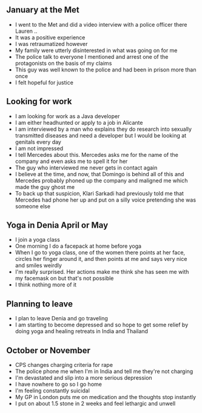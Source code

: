 ## January at the Met

- I went to the Met and did a video interview with a police officer there Lauren ..
- It was a positive experience
- I was retraumatized however
- My family were utterly disinterested in what was going on for me
- The police talk to everyone I mentioned and arrest one of the protagonists on the basis of my claims
- This guy was well known to the police and had been in prison more than once
- I felt hopeful for justice

## Looking for work

- I am looking for work as a Java developer
- I am either headhunted or apply to a job in Alicante
- I am interviewed by a man who explains they do research into sexually transmitted diseases and need a developer but I would be looking at genitals every day
- I am not impressed
- I tell Mercedes about this. Mercedes asks me for the name of the company and even asks me to spell it for her
- The guy who interviewed me never gets in contact again
- I believe at the time, and now, that Domingo is behind all of this and Mercedes probably phoned up the company and maligned me which made the guy ghost me
- To back up that suspicion, Klari Sarkadi had previously told me that Mercedes had phone her up and put on a silly voice pretending she was someone else

## Yoga in Denia April or May

- I join a yoga class 
- One morning I do a facepack at home before yoga
- When I go to yoga class, one of the women there points at her face, circles her finger around it, and then points at me and says very nice and smiles weirdly
- I'm really surprised. Her actions make me think she has seen me with my facemask on but that's not possible
- I think nothing more of it 

## Planning to leave

- I plan to leave Denia and go traveling
- I am starting to become depressed and so hope to get some relief by doing yoga and healing retreats in India and Thailand

## October or November 

- CPS changes charging criteria for rape
- The police phone me when I'm in India and tell me they're not charging
- I'm devastated and slip into a more serious depression
- I have nowhere to go so I go home
- I'm feeling constantly suicidal
- My GP in London puts me on medication and the thoughts stop instantly
- I put on about 1.5 stone in 2 weeks and feel lethargic and unwell
